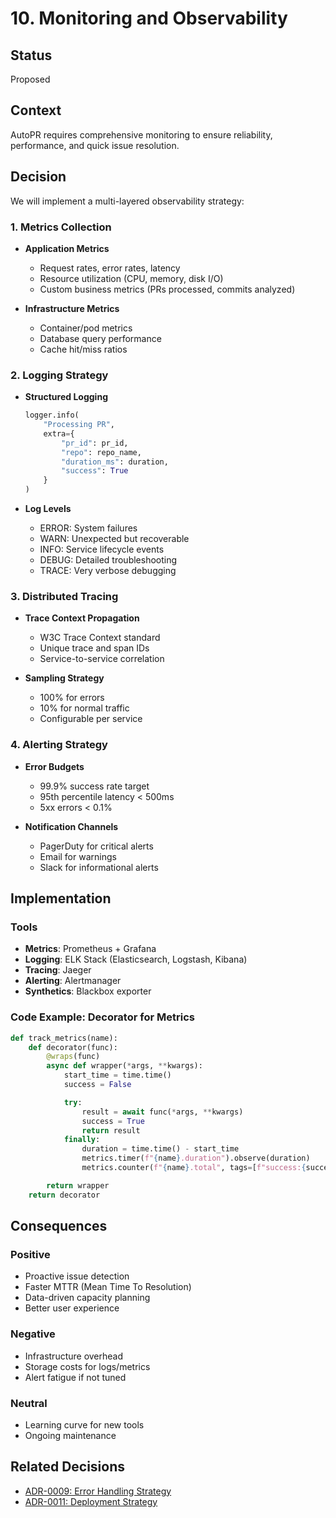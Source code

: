 # 10. Monitoring and Observability

## Status
Proposed

## Context
AutoPR requires comprehensive monitoring to ensure reliability, performance, and quick issue resolution.

## Decision
We will implement a multi-layered observability strategy:

### 1. Metrics Collection
- **Application Metrics**
  - Request rates, error rates, latency
  - Resource utilization (CPU, memory, disk I/O)
  - Custom business metrics (PRs processed, commits analyzed)

- **Infrastructure Metrics**
  - Container/pod metrics
  - Database query performance
  - Cache hit/miss ratios

### 2. Logging Strategy
- **Structured Logging**
  ```python
  logger.info(
      "Processing PR",
      extra={
          "pr_id": pr_id,
          "repo": repo_name,
          "duration_ms": duration,
          "success": True
      }
  )
  ```

- **Log Levels**
  - ERROR: System failures
  - WARN: Unexpected but recoverable
  - INFO: Service lifecycle events
  - DEBUG: Detailed troubleshooting
  - TRACE: Very verbose debugging

### 3. Distributed Tracing
- **Trace Context Propagation**
  - W3C Trace Context standard
  - Unique trace and span IDs
  - Service-to-service correlation

- **Sampling Strategy**
  - 100% for errors
  - 10% for normal traffic
  - Configurable per service

### 4. Alerting Strategy
- **Error Budgets**
  - 99.9% success rate target
  - 95th percentile latency < 500ms
  - 5xx errors < 0.1%

- **Notification Channels**
  - PagerDuty for critical alerts
  - Email for warnings
  - Slack for informational alerts

## Implementation

### Tools
- **Metrics**: Prometheus + Grafana
- **Logging**: ELK Stack (Elasticsearch, Logstash, Kibana)
- **Tracing**: Jaeger
- **Alerting**: Alertmanager
- **Synthetics**: Blackbox exporter

### Code Example: Decorator for Metrics
```python
def track_metrics(name):
    def decorator(func):
        @wraps(func)
        async def wrapper(*args, **kwargs):
            start_time = time.time()
            success = False

            try:
                result = await func(*args, **kwargs)
                success = True
                return result
            finally:
                duration = time.time() - start_time
                metrics.timer(f"{name}.duration").observe(duration)
                metrics.counter(f"{name}.total", tags=[f"success:{success}"]).inc()

        return wrapper
    return decorator
```

## Consequences
### Positive
- Proactive issue detection
- Faster MTTR (Mean Time To Resolution)
- Data-driven capacity planning
- Better user experience

### Negative
- Infrastructure overhead
- Storage costs for logs/metrics
- Alert fatigue if not tuned

### Neutral
- Learning curve for new tools
- Ongoing maintenance

## Related Decisions
- [ADR-0009: Error Handling Strategy](0009-error-handling-strategy.md)
- [ADR-0011: Deployment Strategy](0011-deployment-strategy.md)
